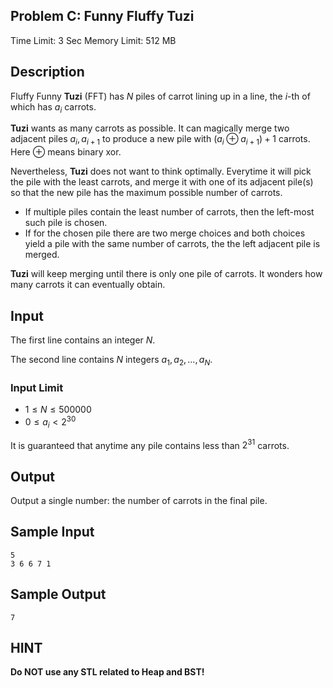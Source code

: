 ## Problem C: Funny Fluffy Tuzi

Time Limit: 3 Sec Memory Limit: 512 MB

## Description

Fluffy Funny **Tuzi** (FFT) has $N$ piles of carrot lining up in a line, the $i$-th of which has $a_i$ carrots.

**Tuzi** wants as many carrots as possible. It can magically merge two adjacent piles $a_i,a_{i+1}$ to produce a new pile with $(a_i⊕a_{i+1})+1$ carrots. Here $⊕$ means binary xor.

Nevertheless, **Tuzi** does not want to think optimally. Everytime it will pick the pile with the least carrots, and merge it with one of its adjacent pile(s) so that the new pile has the maximum possible number of carrots.

- If multiple piles contain the least number of carrots, then the left-most such pile is chosen.
- If for the chosen pile there are two merge choices and both choices yield a pile with the same number of carrots, the the left adjacent pile is merged.

**Tuzi** will keep merging until there is only one pile of carrots. It wonders how many carrots it can eventually obtain.

## Input

The first line contains an integer $N$.

The second line contains $N$ integers $a_1,a_2,…,a_N$.

### Input Limit

- $1≤N≤500000$
- $0≤a_i<2^{30}$

It is guaranteed that anytime any pile contains less than $2^{31}$ carrots.

## Output

Output a single number: the number of carrots in the final pile.

## Sample Input

```
5
3 6 6 7 1 
```

## Sample Output

```
7
```

## HINT

**Do NOT use any STL related to Heap and BST!**

